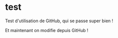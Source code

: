 test
====

Test d'utilisation de GitHub, qui se passe super bien !

Et maintenant on modifie depuis GitHub !
